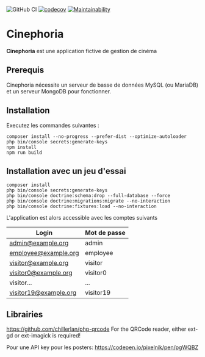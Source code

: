 ![GitHub CI](https://github.com/bbalet/web-ecf/actions/workflows/symfony.yml/badge.svg)
[![codecov](https://codecov.io/gh/bbalet/web-ecf/graph/badge.svg?token=JARJRZD07D)](https://codecov.io/gh/bbalet/web-ecf)
[![Maintainability](https://api.codeclimate.com/v1/badges/d319208984315580dace/maintainability)](https://codeclimate.com/github/bbalet/web-ecf/maintainability)

# Cinephoria

**Cinephoria** est une application fictive de gestion de cinéma

## Prerequis

Cinephoria nécessite un serveur de basse de données MySQL (ou MariaDB) et un serveur MongoDB pour fonctionner.

## Installation

Executez les commandes suivantes :

    composer install --no-progress --prefer-dist --optimize-autoloader
    php bin/console secrets:generate-keys
    npm install
    npm run build

## Installation avec un jeu d'essai

    composer install
    php bin/console secrets:generate-keys
    php bin/console doctrine:schema:drop --full-database --force
    php bin/console doctrine:migrations:migrate --no-interaction
    php bin/console doctrine:fixtures:load --no-interaction

L'application est alors accessible avec les comptes suivants

| **Login**             | **Mot de passe**  |
|-----------------------|-------------------|
| admin@example.org     | admin             |
| employee@example.org  | employee          |
| visitor@example.org   | visitor           |
| visitor0@example.org  | visitor0          |
| visitor...            | ...               |
| visitor19@example.org | visitor19         |

## Librairies

https://github.com/chillerlan/php-qrcode
For the QRCode reader, either ext-gd or ext-imagick is required!

Pour une API key pour les posters:
https://codepen.io/pixelnik/pen/pgWQBZ
